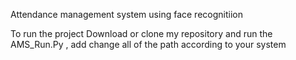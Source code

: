 Attendance management system using face recognitiion

To run the project Download or clone my repository and run the AMS_Run.Py , add change all of the path according to your system
